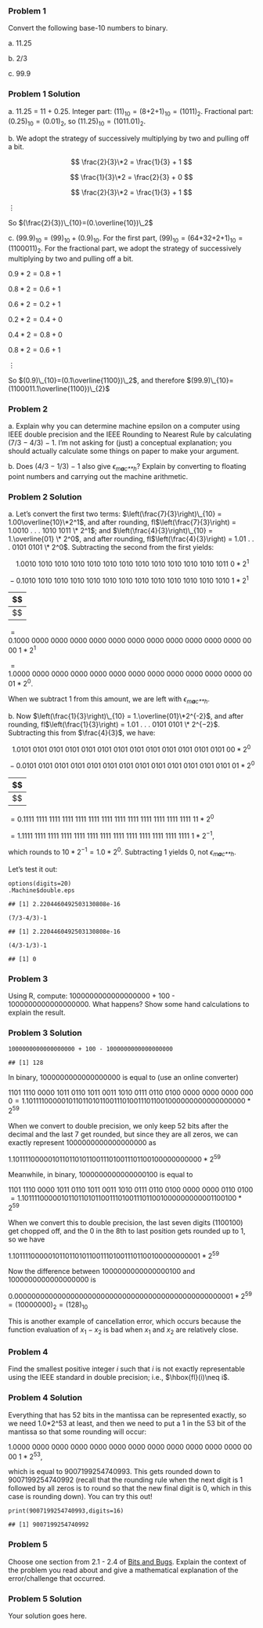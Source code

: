 ### Problem 1

Convert the following base-10 numbers to binary.

a\. 11.25

b\. 2/3

c\. 99.9

### Problem 1 Solution

a\. 11.25 = 11 + 0.25. Integer part:
(11)<sub>10</sub> = (8+2+1)<sub>10</sub> = (1011)<sub>2</sub>.
Fractional part: (0.25)<sub>10</sub> = (0.01)<sub>2</sub>, so
(11.25)<sub>10</sub> = (1011.01)<sub>2</sub>.

b\. We adopt the strategy of successively multiplying by two and pulling
off a bit.

$$
\frac{2}{3}\*2 = \frac{1}{3} + 1
$$

$$
\frac{1}{3}\*2 = \frac{2}{3} + 0
$$

$$
\frac{2}{3}\*2 = \frac{1}{3} + 1
$$

⋮

So $(\frac{2}{3})\_{10}=(0.\overline{10})\_2$

c\. (99.9)<sub>10</sub> = (99)<sub>10</sub> + (0.9)<sub>10</sub>. For
the first part,
(99)<sub>10</sub> = (64+32+2+1)<sub>10</sub> = (1100011)<sub>2</sub>.
For the fractional part, we adopt the strategy of successively
multiplying by two and pulling off a bit.

0.9 \* 2 = 0.8 + 1

0.8 \* 2 = 0.6 + 1

0.6 \* 2 = 0.2 + 1

0.2 \* 2 = 0.4 + 0

0.4 \* 2 = 0.8 + 0

0.8 \* 2 = 0.6 + 1

⋮

So $(0.9)\_{10}=(0.1\overline{1100})\_2$, and therefore
$(99.9)\_{10}=(1100011.1\overline{1100})\_{2}$

### Problem 2

a\. Explain why you can determine machine epsilon on a computer using
IEEE double precision and the IEEE Rounding to Nearest Rule by
calculating (7/3 − 4/3) − 1. I’m not asking for (just) a conceptual
explanation; you should actually calculate some things on paper to make
your argument.

b\. Does (4/3 − 1/3) − 1 also give *ϵ*<sub>*m**a**c**h*</sub>? Explain
by converting to floating point numbers and carrying out the machine
arithmetic.

### Problem 2 Solution

a\. Let’s convert the first two terms:
$\left(\frac{7}{3}\right)\_{10} = 1.00\overline{10}\*2^1$, and after
rounding, fl$\left(\frac{7}{3}\right) = 1.0010 . . . 1010 1011 \* 2^1$;
and $\left(\frac{4}{3}\right)\_{10} = 1.\overline{01} \* 2^0$, and after
rounding, fl$\left(\frac{4}{3}\right) = 1.01 . . . 0101 0101 \* 2^0$.
Subtracting the second from the first yields:

    1.0010 1010 1010 1010 1010 1010 1010 1010 1010 1010 1010 1010 1011 0 \* 2<sup>1</sup>

 − 0.1010 1010 1010 1010 1010 1010 1010 1010 1010 1010 1010 1010 1010 1 \* 2<sup>1</sup>

<table>
<thead>
<tr class="header">
<th style="text-align: left;">$$</th>
</tr>
</thead>
<tbody>
<tr class="odd">
<td style="text-align: left;">$$</td>
</tr>
</tbody>
</table>

 = 0.1000 0000 0000 0000 0000 0000 0000 0000 0000 0000 0000 0000 0000 1 \* 2<sup>1</sup>

 = 1.0000 0000 0000 0000 0000 0000 0000 0000 0000 0000 0000 0000 0001 \* 2<sup>0</sup>.  

When we subtract 1 from this amount, we are left with
*ϵ*<sub>*m**a**c**h*</sub>.

b\. Now $\left(\frac{1}{3}\right)\_{10} = 1.\overline{01}\*2^{-2}$, and
after rounding,
fl$\left(\frac{1}{3}\right) = 1.01 . . . 0101 0101 \* 2^{−2}$.
Subtracting this from $\frac{4}{3}$, we have:

  1.0101 0101 0101 0101 0101 0101 0101 0101 0101 0101 0101 0101 0101 00 \* 2<sup>0</sup>

 − 0.0101 0101 0101 0101 0101 0101 0101 0101 0101 0101 0101 0101 0101 01 \* 2<sup>0</sup>

<table>
<thead>
<tr class="header">
<th style="text-align: left;">$$</th>
</tr>
</thead>
<tbody>
<tr class="odd">
<td style="text-align: left;">$$</td>
</tr>
</tbody>
</table>

 = 0.1111 1111 1111 1111 1111 1111 1111 1111 1111 1111 1111 1111 1111 11 \* 2<sup>0</sup>

 = 1.1111 1111 1111 1111 1111 1111 1111 1111 1111 1111 1111 1111 1111 1 \* 2<sup>−1</sup>,  

which rounds to 10 \* 2<sup>−1</sup> = 1.0 \* 2<sup>0</sup>. Subtracting
1 yields 0, not *ϵ*<sub>*m**a**c**h*</sub>.

Let’s test it out:

    options(digits=20)
    .Machine$double.eps

    ## [1] 2.2204460492503130808e-16

    (7/3-4/3)-1

    ## [1] 2.2204460492503130808e-16

    (4/3-1/3)-1

    ## [1] 0

### Problem 3

Using R, compute: 1000000000000000000 + 100 - 1000000000000000000. What
happens? Show some hand calculations to explain the result.

### Problem 3 Solution

    1000000000000000000 + 100 - 1000000000000000000

    ## [1] 128

In binary, 1000000000000000000 is equal to (use an online converter)

1101 1110 0000 1011 0110 1011 0011 1010 0111 0110 0100 0000 0000 0000 0000 = 1.10111100000101101101011001110100111011001000000000000000000 \* 2<sup>59</sup>

When we convert to double precision, we only keep 52 bits after the
decimal and the last 7 get rounded, but since they are all zeros, we can
exactly represent 1000000000000000000 as

1.1011110000010110110101100111010011101100100000000000 \* 2<sup>59</sup>

Meanwhile, in binary, 1000000000000000100 is equal to

1101 1110 0000 1011 0110 1011 0011 1010 0111 0110 0100 0000 0000 0110 0100 = 1.10111100000101101101011001110100111011001000000000001100100 \* 2<sup>59</sup>

When we convert this to double precision, the last seven digits
(1100100) get chopped off, and the 0 in the 8th to last position gets
rounded up to 1, so we have

1.1011110000010110110101100111010011101100100000000001 \* 2<sup>59</sup>

Now the difference between 1000000000000000100 and 1000000000000000000
is

0.000000000000000000000000000000000000000000000000001 \* 2<sup>59</sup> = (10000000)<sub>2</sub> = (128)<sub>10</sub>

This is another example of cancellation error, which occurs because the
function evaluation of *x*<sub>1</sub> − *x*<sub>2</sub> is bad when
*x*<sub>1</sub> and *x*<sub>2</sub> are relatively close.

### Problem 4

Find the smallest positive integer *i* such that *i* is not exactly
representable using the IEEE standard in double precision; i.e.,
$\hbox{fl}(i)\neq i$.

### Problem 4 Solution

Everything that has 52 bits in the mantissa can be represented exactly,
so we need 1.0\*2^53 at least, and then we need to put a 1 in the 53 bit
of the mantissa so that some rounding will occur:

1.0000 0000 0000 0000 0000 0000 0000 0000 0000 0000 0000 0000 0000 1 \* 2<sup>53</sup>,

which is equal to 9007199254740993. This gets rounded down to
9007199254740992 (recall that the rounding rule when the next digit is 1
followed by all zeros is to round so that the new final digit is 0,
which in this case is rounding down). You can try this out!

    print(9007199254740993,digits=16)

    ## [1] 9007199254740992

### Problem 5

Choose one section from 2.1 - 2.4 of [Bits and
Bugs](https://epubs.siam.org/doi/book/10.1137/1.9781611975567). Explain
the context of the problem you read about and give a mathematical
explanation of the error/challenge that occurred.

### Problem 5 Solution

Your solution goes here.

